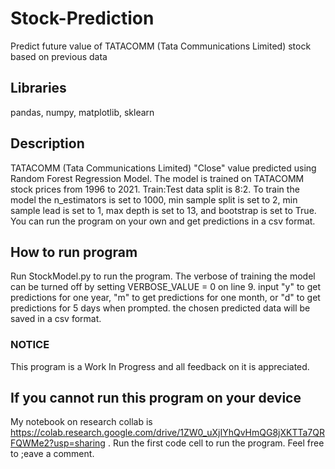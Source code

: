 # Stock-Prediction
Predict future value of TATACOMM (Tata Communications Limited) stock based on previous data

## Libraries
pandas, numpy, matplotlib, sklearn

## Description
TATACOMM (Tata Communications Limited) "Close" value predicted using Random Forest Regression Model.  The model is trained on TATACOMM stock prices from 1996 to 2021.  Train:Test data split is 8:2.  To train the model the n_estimators is set to 1000, min sample split is set to 2, min sample lead is set to 1, max depth is set to 13, and bootstrap is set to True.  You can run the program on your own and get predictions in a csv format.

## How to run program
Run StockModel.py to run the program.  The verbose of training the model can be turned off by setting VERBOSE_VALUE = 0 on line 9.  input "y" to get predictions for one year, "m" to get predictions for one month, or "d" to get predictions for 5 days when prompted.  the chosen predicted data will be saved in a csv format.

### NOTICE
This program is a Work In Progress and all feedback on it is appreciated.

## If you cannot run this program on your device
My notebook on research collab is https://colab.research.google.com/drive/1ZW0_uXjIYhQvHmQG8jXKTTa7QRFQWMe2?usp=sharing .  Run the first code cell to run the program.  Feel free to ;eave a comment.